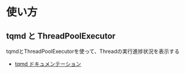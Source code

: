 # 使い方

## tqmd と ThreadPoolExecutor
   tqmdとThreadPoolExecutorを使って、Threadの実行進捗状況を表示する　
   * [tqmd ドキュメンテーション](https://tqdm.github.io/docs/tqdm/)
